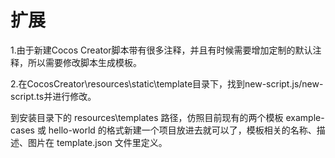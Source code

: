 # 扩展

1.由于新建Cocos Creator脚本带有很多注释，并且有时候需要增加定制的默认注释，所以需要修改脚本生成模板。

2.在CocosCreator\resources\static\template目录下，找到new-script.js/new-script.ts并进行修改。

到安装目录下的 resources\templates 路径，仿照目前现有的两个模板 example-cases 或 hello-world 的格式新建一个项目放进去就可以了，模板相关的名称、描述、图片在 template.json 文件里定义。

